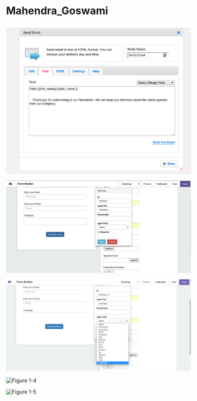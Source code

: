 # Mahendra_Goswami

![Figure 1-1](fig1.png "Figure 1-1")

![Figure 1-2](fig2.png "Figure 1-2")

![Figure 1-3](fig3.png "Figure 1-3")

![Figure 1-4](pic2.png "Figure 1-4")

![Figure 1-5](pic2(1).png "Figure 1-5")

